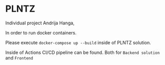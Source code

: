 # PLNTZ


Individual project Andrija Hanga,

In order to run docker containers. 

Please execute `docker-compose up --build` inside of PLNTZ solution.


Inside of Actions CI/CD pipeline can be found. Both for `Backend solution` and `Frontend`
